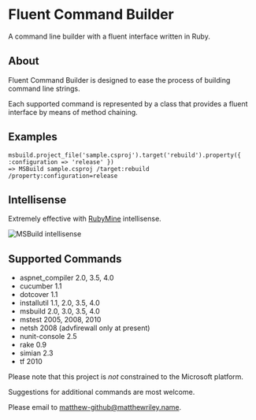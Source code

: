 # Fluent Command Builder

A command line builder with a fluent interface written in Ruby.

## About

Fluent Command Builder is designed to ease the process of building command line strings.

Each supported command is represented by a class that provides a fluent interface by means of method chaining.

## Examples

    msbuild.project_file('sample.csproj').target('rebuild').property({ :configuration => 'release' })
    => MSBuild sample.csproj /target:rebuild /property:configuration=release

## Intellisense

Extremely effective with [RubyMine](http://www.jetbrains.com/ruby/) intellisense.

![MSBuild intellisense](https://github.com/mattriley/fluent_command_builder/raw/master/readme/msbuild_intellisense.png)

## Supported Commands

- aspnet_compiler 2.0, 3.5, 4.0
- cucumber 1.1
- dotcover 1.1
- installutil 1.1, 2.0, 3.5, 4.0
- msbuild 2.0, 3.0, 3.5, 4.0
- mstest 2005, 2008, 2010
- netsh 2008 (advfirewall only at present)
- nunit-console 2.5
- rake 0.9
- simian 2.3
- tf 2010

Please note that this project is *not* constrained to the Microsoft platform.

Suggestions for additional commands are most welcome.

Please email to matthew-github@matthewriley.name.